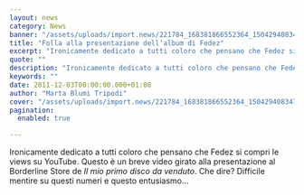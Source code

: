 ```yaml
---
layout: news
category: News
banner: "/assets/uploads/import.news/221784_168381866552364_150429408347610_395849_239735_n.jpg"
title: "Folla alla presentazione dell’album di Fedez"
excerpt: "Ironicamente dedicato a tutti coloro che pensano che Fedez si compri le views su YouTube. Questo è un breve video girato alla presentazione al Borderline Store de Il mio primo disco da venduto. Che dire? Difficile mentire su questi numeri e questo entusiasmo…  "
quote: ""
description: "Ironicamente dedicato a tutti coloro che pensano che Fedez si compri le views su YouTube. Questo è un breve video girato alla presentazione al Borderline Store de Il mio primo disco da venduto. Che dire? Difficile mentire su questi numeri e questo entusiasmo…  "
keywords: ""
date: 2011-12-03T00:00:00.000+01:00
author: "Marta Blumi Tripodi"
cover: "/assets/uploads/import.news/221784_168381866552364_150429408347610_395849_239735_n.jpg"
pagination:
  enabled: true

---
```


Ironicamente dedicato a tutti coloro che pensano che Fedez si compri le views su YouTube. Questo è un breve video girato alla presentazione al Borderline Store de _Il mio primo disco da venduto_. Che dire? Difficile mentire su questi numeri e questo entusiasmo…
